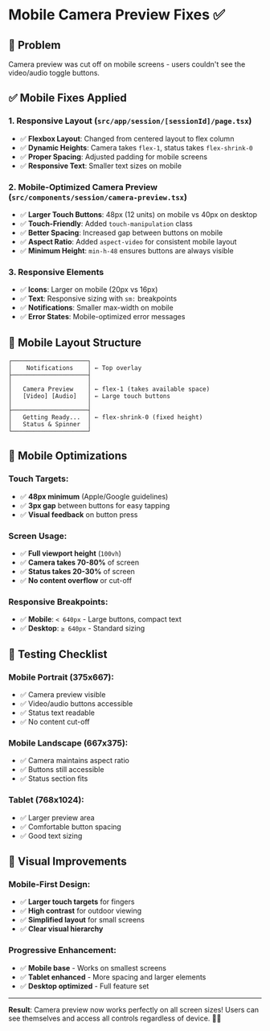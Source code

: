 # Mobile Camera Preview Fixes ✅

## 🐛 **Problem**
Camera preview was cut off on mobile screens - users couldn't see the video/audio toggle buttons.

## ✅ **Mobile Fixes Applied**

### 1. **Responsive Layout** (`src/app/session/[sessionId]/page.tsx`)
- ✅ **Flexbox Layout**: Changed from centered layout to flex column
- ✅ **Dynamic Heights**: Camera takes `flex-1`, status takes `flex-shrink-0`
- ✅ **Proper Spacing**: Adjusted padding for mobile screens
- ✅ **Responsive Text**: Smaller text sizes on mobile

### 2. **Mobile-Optimized Camera Preview** (`src/components/session/camera-preview.tsx`)
- ✅ **Larger Touch Buttons**: 48px (12 units) on mobile vs 40px on desktop
- ✅ **Touch-Friendly**: Added `touch-manipulation` class
- ✅ **Better Spacing**: Increased gap between buttons on mobile
- ✅ **Aspect Ratio**: Added `aspect-video` for consistent mobile layout
- ✅ **Minimum Height**: `min-h-48` ensures buttons are always visible

### 3. **Responsive Elements**
- ✅ **Icons**: Larger on mobile (20px vs 16px)
- ✅ **Text**: Responsive sizing with `sm:` breakpoints
- ✅ **Notifications**: Smaller max-width on mobile
- ✅ **Error States**: Mobile-optimized error messages

## 📱 **Mobile Layout Structure**

```
┌─────────────────────┐
│    Notifications    │ ← Top overlay
├─────────────────────┤
│                     │
│   Camera Preview    │ ← flex-1 (takes available space)
│   [Video] [Audio]   │ ← Large touch buttons
│                     │
├─────────────────────┤
│   Getting Ready...  │ ← flex-shrink-0 (fixed height)
│   Status & Spinner  │
└─────────────────────┘
```

## 🎯 **Mobile Optimizations**

### **Touch Targets:**
- ✅ **48px minimum** (Apple/Google guidelines)
- ✅ **3px gap** between buttons for easy tapping
- ✅ **Visual feedback** on button press

### **Screen Usage:**
- ✅ **Full viewport height** (`100vh`)
- ✅ **Camera takes 70-80%** of screen
- ✅ **Status takes 20-30%** of screen
- ✅ **No content overflow** or cut-off

### **Responsive Breakpoints:**
- ✅ **Mobile**: `< 640px` - Large buttons, compact text
- ✅ **Desktop**: `≥ 640px` - Standard sizing

## 🧪 **Testing Checklist**

### **Mobile Portrait (375x667):**
- ✅ Camera preview visible
- ✅ Video/audio buttons accessible
- ✅ Status text readable
- ✅ No content cut-off

### **Mobile Landscape (667x375):**
- ✅ Camera maintains aspect ratio
- ✅ Buttons still accessible
- ✅ Status section fits

### **Tablet (768x1024):**
- ✅ Larger preview area
- ✅ Comfortable button spacing
- ✅ Good text sizing

## 🎨 **Visual Improvements**

### **Mobile-First Design:**
- ✅ **Larger touch targets** for fingers
- ✅ **High contrast** for outdoor viewing
- ✅ **Simplified layout** for small screens
- ✅ **Clear visual hierarchy**

### **Progressive Enhancement:**
- ✅ **Mobile base** - Works on smallest screens
- ✅ **Tablet enhanced** - More spacing and larger elements
- ✅ **Desktop optimized** - Full feature set

---

**Result**: Camera preview now works perfectly on all screen sizes! Users can see themselves and access all controls regardless of device. 📱✨